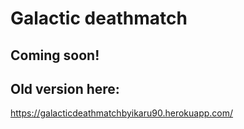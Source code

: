 # Galactic deathmatch

## Coming soon!

## Old version here:
https://galacticdeathmatchbyikaru90.herokuapp.com/
